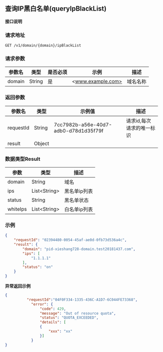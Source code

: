 ## 查询IP黑白名单(queryIpBlackList)

**接口说明**

### 请求地址

```re
GET /v1/domain/{domain}/ipBlackList
```

### 请求参数

| 参数名 | 类型   | 是否必须 | 示例              | 描述     |
| ------ | ------ | -------- | ----------------- | -------- |
| domain | String | 是       | <www.example.com> | 域名名称 |

### 返回参数

| 参数名    | 类型   | 示例值                               | 描述                      |
| --------- | ------ | ------------------------------------ | ------------------------- |
| requestId | String | 7cc7982b-a56e-40d7-adb0-d78d1d35f79f | 请求id,每次请求的唯一标识 |
| result    | Object |                                      |                           |

### 数据类型Result

| 参数   | 类型         | 描述         |
| ------ | ------------ | ------------ |
| domain | String       | 域名         |
| ips    | List\<String> | 黑名单ip列表 |
| status | String       | 黑名单状态   |
| whiteIps    | List\<String> | 白名单ip列表 |



### 示例

```json
{
    "requestId": "02394480-0054-45af-ae0d-0fb73d536a4c",
    "result": {
        "domain": "pid-xieshang728-domain.test20181437.com",
        "ips": [
            "1.1.1.1"
        ],
        "status": "on"
    }
}
```

**异常返回示例**

```json
{
          "requestId":"04F0F334-1335-436C-A1D7-6C044FE73368",
            "error": {
                "code": 429,
                "message": "Out of resource quota",
                "status": "QUOTA_EXCEEDED",
                "details": [
                {
                    "xxx": "xx"
                }]
            }
}
```
